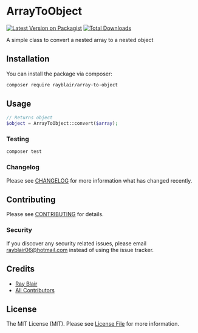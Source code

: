 # ArrayToObject

[![Latest Version on Packagist](https://img.shields.io/packagist/v/rayblair/array-to-object.svg?style=flat-square)](https://packagist.org/packages/rayblair/array-to-object)
[![Total Downloads](https://img.shields.io/packagist/dt/rayblair/array-to-object.svg?style=flat-square)](https://packagist.org/packages/rayblair/array-to-object)

A simple class to convert a nested array to a nested object

## Installation

You can install the package via composer:

```bash
composer require rayblair/array-to-object
```

## Usage

```php
// Returns object
$object = ArrayToObject::convert($array);
```

### Testing

```bash
composer test
```

### Changelog

Please see [CHANGELOG](CHANGELOG.md) for more information what has changed recently.

## Contributing

Please see [CONTRIBUTING](CONTRIBUTING.md) for details.

### Security

If you discover any security related issues, please email rayblair06@hotmail.com instead of using the issue tracker.

## Credits

-   [Ray Blair](https://github.com/rayblair06)
-   [All Contributors](../../contributors)

## License

The MIT License (MIT). Please see [License File](LICENSE.md) for more information.
